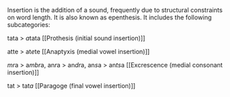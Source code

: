 
Insertion is the addition of a sound, frequently due to structural constraints on word length. It is also known as epenthesis. It includes the following subcategories:

tata > *a*tata
[[Prothesis (initial sound insertion)]]

atte > at*e*te
[[Anaptyxis (medial vowel insertion)]]

*mr*a > a*mbr*a, an*r*a > an*dr*a, an*s*a > an*ts*a
[[Excrescence (medial consonant insertion)]]

tat > tat*a*
[[Paragoge (final vowel insertion)]]







